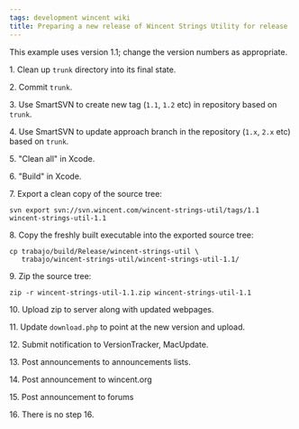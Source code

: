 ```yaml
---
tags: development wincent wiki
title: Preparing a new release of Wincent Strings Utility for release
---
```


This example uses version 1.1; change the version numbers as appropriate.

1\. Clean up `trunk` directory into its final state.

2\. Commit `trunk`.

3\. Use SmartSVN to create new tag (`1.1`, `1.2` etc) in repository based on `trunk`.

4\. Use SmartSVN to update approach branch in the repository (`1.x`, `2.x` etc) based on `trunk`.

5\. "Clean all" in Xcode.

6\. "Build" in Xcode.

7\. Export a clean copy of the source tree:

    svn export svn://svn.wincent.com/wincent-strings-util/tags/1.1 wincent-strings-util-1.1

8\. Copy the freshly built executable into the exported source tree:

    cp trabajo/build/Release/wincent-strings-util \
       trabajo/wincent-strings-util/wincent-strings-util-1.1/

9\. Zip the source tree:

    zip -r wincent-strings-util-1.1.zip wincent-strings-util-1.1

10\. Upload zip to server along with updated webpages.

11\. Update `download.php` to point at the new version and upload.

12\. Submit notification to VersionTracker, MacUpdate.

13\. Post announcements to announcements lists.

14\. Post announcement to wincent.org

15\. Post announcement to forums

16\. There is no step 16.

